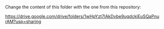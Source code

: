 Change the content of this folder with the one from this repository:

https://drive.google.com/drive/folders/1wHpYzt7lAkDvbe9ugdckjEuSQaPnurAM?usp=sharing
